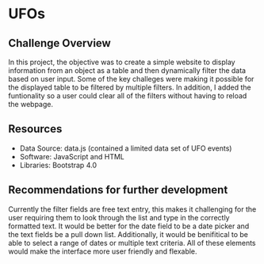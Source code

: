 # UFOs

## Challenge Overview
In this project, the objective was to create a simple website to display information from an object as a table and then dynamically filter the data based on user input.  Some of the key challeges were making it possible for the displayed table to be filtered by multiple filters.  In addition, I added the funtionality so a user could clear all of the filters without having to reload the webpage.

## Resources
- Data Source:  data.js (contained a limited data set of UFO events)
- Software:  JavaScript and HTML
- Libraries:  Bootstrap 4.0

## Recommendations for further development
Currently the filter fields are free text entry, this makes it challenging for the user requiring them to look through the list and type in the correctly formatted text.  It would be better for the date field to be a date picker and the text fields be a pull down list.  Additionally, it would be benifitical to be able to select a range of dates or multiple text criteria.  All of these elements would make the interface more user friendly and flexable.
